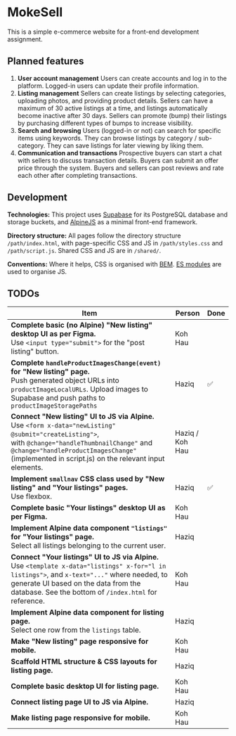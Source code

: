 # MokeSell

This is a simple e-commerce website for a front-end development assignment.

## Planned features

1. **User account management**
   Users can create accounts and log in to the platform. Logged-in users can update their profile information.
2. **Listing management**
   Sellers can create listings by selecting categories, uploading photos, and providing product details. Sellers can have a maximum of 30 active listings at a time, and listings automatically become inactive after 30 days. Sellers can promote (bump) their listings by purchasing different types of bumps to increase visibility.
3. **Search and browsing**
   Users (logged-in or not) can search for specific items using keywords. They can browse listings by category / sub-category. They can save listings for later viewing by liking them.
4. **Communication and transactions**
   Prospective buyers can start a chat with sellers to discuss transaction details. Buyers can submit an offer price through the system. Buyers and sellers can post reviews and rate each other after completing transactions.

## Development

**Technologies:** This project uses [Supabase](https://supabase.com/) for its PostgreSQL database and storage buckets, and [AlpineJS](https://alpinejs.dev/) as a minimal front-end framework.

**Directory structure:** All pages follow the directory structure `/path/index.html`, with page-specific CSS and JS in `/path/styles.css` and `/path/script.js`. Shared CSS and JS are in `/shared/`.

**Conventions:** Where it helps, CSS is organised with [BEM](https://getbem.com/introduction/). [ES modules](https://developer.mozilla.org/en-US/docs/Web/JavaScript/Guide/Modules) are used to organise JS.

## TODOs

| Item                                                         | Person          | Done               |
| ------------------------------------------------------------ | --------------- | ------------------ |
| **Complete basic (no Alpine) "New listing" desktop UI as per Figma.** <br />Use `<input type="submit">` for the "post listing" button. | Koh Hau         |                    |
| **Complete `handleProductImagesChange(event)` for "New listing" page.**<br />Push generated object URLs into `productImageLocalURLs`. Upload images to Supabase and push paths to `productImageStoragePaths` | Haziq           | :white_check_mark: |
| **Connect "New listing" UI to JS via Alpine.**<br />Use `<form x-data="newListing" @submit="createListing">`, with `@change="handleThumbnailChange"` and `@change="handleProductImagesChange"` (implemented in script.js) on the relevant input elements. | Haziq / Koh Hau |                    |
| **Implement `smallnav` CSS class used by "New listing" and "Your listings" pages.**<br />Use flexbox. | Haziq           | :white_check_mark: |
| **Complete basic "Your listings" desktop UI as per Figma.**  | Koh Hau         |                    |
| **Implement Alpine data component `"listings"` for "Your listings" page.**<br />Select all listings belonging to the current user. | Haziq           |                    |
| **Connect "Your listings" UI to JS via Alpine.**<br />Use `<template x-data="listings" x-for="l in listings">`, and `x-text="..."` where needed, to generate UI based on the data from the database. See the bottom of `/index.html` for reference. | Koh Hau         |                    |
| **Implement Alpine data component for listing page.**<br />Select one row from the `listings` table. | Haziq           |                    |
| **Make "New listing" page responsive for mobile.**           | Koh Hau         |                    |
| **Scaffold HTML structure & CSS layouts for listing page.**  | Haziq           |                    |
| **Complete basic desktop UI for listing page.**              | Koh Hau         |                    |
| **Connect listing page UI to JS via Alpine.**                | Haziq           |                    |
| **Make listing page responsive for mobile.**                 | Koh Hau         |                    |

